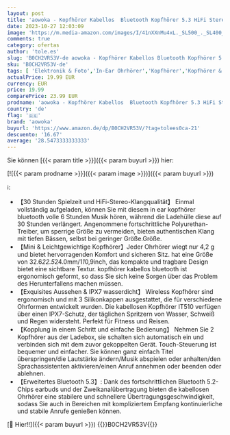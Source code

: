 ```yaml
---
layout: post
title: 'aowoka - Kopfhörer Kabellos  Bluetooth Kopfhörer 5.3 HiFi Stereoklang  In-Ear kopfhörer Bluetooth mit Mic  35 Stunden Wiedergabezeit  mit LED-Stromanzeige  IPX7 wasserdicht  USB-C-Laden für Arbeit/Sport'
date: 2023-10-27 12:03:09
image: 'https://m.media-amazon.com/images/I/41nXXnMu4xL._SL500_._SL400_.jpg'
comments: true
category: ofertas
author: 'tole.es'
slug: 'B0CH2VR53V-de aowoka - Kopfhörer Kabellos Bluetooth Kopfhörer 5.3 HiFi...'
sku: 'B0CH2VR53V-de'
tags: [ 'Elektronik & Foto','In-Ear Ohrhörer','Kopfhörer','Kopfhörer & Zubehör','aowoka','🇩🇪', ]
actualPrice: 19.99 EUR
currency: EUR
price: 19.99
comparePrice: 23.99 EUR
prodname: 'aowoka - Kopfhörer Kabellos  Bluetooth Kopfhörer 5.3 HiFi Stereoklang  In-Ear kopfhörer Bluetooth mit Mic  35 Stunden Wiedergabezeit  mit LED-Stromanzeige  IPX7 wasserdicht  USB-C-Laden für Arbeit/Sport'
country: 'de'
flag: '🇩🇪'
brand: 'aowoka'
buyurl: 'https://www.amazon.de/dp/B0CH2VR53V/?tag=tolees0ca-21'
descuento: '16.67'
average: '28.5473333333333'
---
```


Sie können [{{< param title >}}]({{< param buyurl >}}) hier:

[![{{< param prodname >}}]({{< param image >}})]({{< param buyurl >}})

ℹ️:

- 【30 Stunden Spielzeit und HiFi-Stereo-Klangqualität】 Einmal vollständig aufgeladen, können Sie mit diesem in ear kopfhörer bluetooth volle 6 Stunden Musik hören, während die Ladehülle diese auf 30 Stunden verlängert. Angenommene fortschrittliche Polyurethan-Treiber, um sperrige Größe zu vermeiden, bieten authentischen Klang mit tiefen Bässen, selbst bei geringer Größe.Größe.
- 【Mini & Leichtgewichtige Kopfhörer】Jeder Ohrhörer wiegt nur 4,2 g und bietet hervorragenden Komfort und sicheren Sitz. hat eine Größe von 32.6*22.5*24.0mm/1*1*0,9inch, das kompakte und tragbare Design bietet eine sichtbare Textur. kopfhörer kabellos bluetooth ist ergonomisch geformt, so dass Sie sich keine Sorgen über das Problem des Herunterfallens machen müssen.
- 【Exquisites Aussehen & IPX7 wasserdicht】 Wireless Kopfhörer sind ergonomisch und mit 3 Silikonkappen ausgestattet, die für verschiedene Ohrformen entwickelt wurden. Die kabellosen Kopfhörer IT510 verfügen über einen IPX7-Schutz, der täglichen Spritzern von Wasser, Schweiß und Regen widersteht. Perfekt für Fitness und Reisen.
- 【Kopplung in einem Schritt und einfache Bedienung】 Nehmen Sie 2 Kopfhörer aus der Ladebox, sie schalten sich automatisch ein und verbinden sich mit dem zuvor gekoppelten Gerät. Touch-Steuerung ist bequemer und einfacher. Sie können ganz einfach Titel überspringen/die Lautstärke ändern/Musik abspielen oder anhalten/den Sprachassistenten aktivieren/einen Anruf annehmen oder beenden oder ablehnen.
- 【Erweitertes Bluetooth 5.3】: Dank des fortschrittlichen Bluetooth 5.2-Chips earbuds und der Zweikanalübertragung bieten die kabellosen Ohrhörer eine stabilere und schnellere Übertragungsgeschwindigkeit, sodass Sie auch in Bereichen mit kompliziertem Empfang kontinuierliche und stabile Anrufe genießen können.

[🛒 Hier!!]({{< param buyurl >}})
{{<world>}}B0CH2VR53V{{</world>}}
